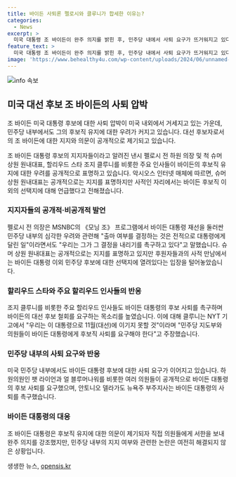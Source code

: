 ```yaml
---
title: 바이든 사퇴론 펠로시와 클루니가 합세한 이유는?
categories:
  - News
excerpt: >
  미국 대통령 조 바이든이 완주 의지를 밝힌 후, 민주당 내에서 사퇴 요구가 뜨거워지고 있다. 낸시 펠로시 전 하원의장과 척 슈머 상원 원내대표를 포함한 여러 인물들이 바이든에게 후보직 사퇴를 요구하며 공개 사퇴 촉구가 증가하고 있다. 할리우드 스타 조지 클루니를 비롯한 주요 할리우드 인사들도 후보 사퇴를 촉구하며 이에 동조하고 있다. 현재까지 9명의 민주당 하원 의원과 뉴욕주 부주지사 등이 사퇴를 요구하며, 사퇴 요구는 더 강화되고 있다.
feature_text: >
  미국 대통령 조 바이든이 완주 의지를 밝힌 후, 민주당 내에서 사퇴 요구가 뜨거워지고 있다. 낸시 펠로시 전 하원의장과 척 슈머 상원 원내대표를 포함한 여러 인물들이 바이든에게 후보직 사퇴를 요구하며 공개 사퇴 촉구가 증가하고 있다. 할리우드 스타 조지 클루니를 비롯한 주요 할리우드 인사들도 후보 사퇴를 촉구하며 이에 동조하고 있다. 현재까지 9명의 민주당 하원 의원과 뉴욕주 부주지사 등이 사퇴를 요구하며, 사퇴 요구는 더 강화되고 있다.
image: 'https://www.behealthy4u.com/wp-content/uploads/2024/06/unnamed-file.png'
---
```


<p><img src="https://www.behealthy4u.com/wp-content/uploads/2024/06/unnamed-file.png" alt="info 속보" /></p>

<h2 data-ke-size="size26">미국 대선 후보 조 바이든의 사퇴 압박</h2>

<p>조 바이든 미국 대통령 후보에 대한 사퇴 압박이 미국 내외에서 거세지고 있는 가운데, 민주당 내부에서도 그의 후보직 유지에 대한 우려가 커지고 있습니다. 대선 후보자로서의 조 바이든에 대한 지지와 의문이 공개적으로 제기되고 있습니다.</p>

<p data-ke-size="size16">조 바이든 대통령 후보의 지지자들이라고 알려진 낸시 펠로시 전 하원 의장 및 척 슈머 상원 원내대표, 할리우드 스타 조지 클루니를 비롯한 주요 인사들이 바이든의 후보직 유지에 대한 우려를 공개적으로 표명하고 있습니다. 악시오스 인터넷 매체에 따르면, 슈머 상원 원내대표는 공개적으로는 지지를 표명하지만 사적인 자리에서는 바이든 후보직 이외의 선택지에 대해 언급했다고 전해졌습니다.</p>

<h3 data-ke-size="size24">지지자들의 공개적·비공개적 발언</h3>

<p data-ke-size="size16">펠로시 전 의장은 MSNBC의 《모닝 조》 프로그램에서 바이든 대통령 재선을 둘러싼 민주당 내부의 심각한 우려와 관련해 "출마 여부를 결정하는 것은 전적으로 대통령에게 달린 일"이라면서도 "우리는 그가 그 결정을 내리기를 촉구하고 있다"고 말했습니다. 슈머 상원 원내대표는 공개적으로는 지지를 표명하고 있지만 후원자들과의 사적 만남에서는 바이든 대통령 이외 민주당 후보에 대한 선택지에 열려있다는 입장을 털어놓았습니다.</p>

<h3 data-ke-size="size24">할리우드 스타와 주요 할리우드 인사들의 반응</h3>

<p data-ke-size="size16">조지 클루니를 비롯한 주요 할리우드 인사들도 바이든 대통령의 후보 사퇴를 촉구하며 바이든의 대선 후보 철회를 요구하는 목소리를 높였습니다. 이에 대해 클루니는 NYT 기고에서 "우리는 이 대통령으로 11월(대선)에 이기지 못할 것"이라며 "민주당 지도부와 의원들이 바이든 대통령에게 후보직 사퇴를 요구해야 한다"고 주장했습니다.</p>

<h3 data-ke-size="size24">민주당 내부의 사퇴 요구와 반응</h3>

<p data-ke-size="size16">미국 민주당 내부에서도 바이든 대통령 후보에 대한 사퇴 요구가 이어지고 있습니다. 하원의원인 팻 라이언과 얼 블루머나워를 비롯한 여러 의원들이 공개적으로 바이든 대통령의 후보 사퇴를 요구했으며, 안토니오 델라가도 뉴욕주 부주지사는 바이든 대통령의 사퇴를 촉구했습니다.</p>

<h3 data-ke-size="size24">바이든 대통령의 대응</h3>

<p data-ke-size="size16">조 바이든 대통령은 후보직 유지에 대한 의문이 제기되자 직접 의원들에게 서한을 보내 완주 의지를 강조했지만, 민주당 내부의 지지 여부와 관련한 논란은 여전히 해결되지 않은 상황입니다.</p>
생생한 뉴스, <a href="https://opensis.kr" rel="dofollow">opensis.kr</a>


